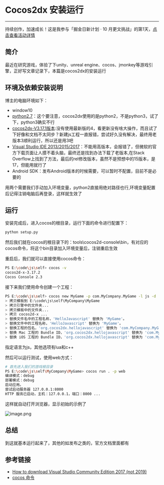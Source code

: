 # Cocos2dx 安装运行
***

持续创作，加速成长！这是我参与「掘金日新计划 · 10 月更文挑战」的第1天，[点击查看活动详情](https://juejin.cn/post/7147654075599978532?utm_source=creator&utm_medium=banner&utm_campaign=gengwen202210)

## 简介
最近在研究游戏，体验了下unity、unreal engine、cocos、jmonkey等游戏引擎，正好写文章记录下，本篇是cocos2dx的安装运行

## 环境及依赖安装说明
博主的电脑环境如下：

- window10
- [python2.7](https://www.python.org/download/releases/2.7/)：这个要注意，cocos2dx使用的是python2，不是python3，试了下，python3确实不行
- [cocos2dx-V3.17.1版本](https://www.cocos.com/cocos2dx):没有使用最新版的4，看更新没有啥大操作，而且试了下好像和文档不太同步？新建js工程一直报错，尝试好久没有解决，最终用老版本3顺利运行，所以还是用3吧
- [Visual Studio IDE 2013/2015/2017](https://visualstudio.microsoft.com/zh-hans/thank-you-downloading-visual-studio/?sku=Community&rel=15)：不能用高版本，会报错了，但微软的官方下载页面让人摸不着头脑，最终还是找到办法下载了老版本,在Stack Overflow上找到了方法，最后的rel修改版本，虽然不是预想中的15版本，是17，但能用就行了
- Android SDK：发布Android版本的时候需要，可以暂时不配置，目前不是必要的

用两个需要我们手动加入环境变量，python2直接用绝对路径也行,环境变量配置后记得注销电脑后再登录，这样就生效了

## 运行
安装完成后，进入cocos的根目录，运行下面的命令进行配置下：

```sh
python setup.py
```

然后我们就在cocos的根目录下的：tools\cocos2d-console\bin，有对应的cocos命令，将这个bin目录加入环境变量后，注销重启生效

重启后，我们就可以直接使用cocos命令：

```sh
PS E:\code\js\self> cocos -v
cocos2d-x-3.17.2
Cocos Console 2.3
```

接下来我们使用命令创建一个工程：

```sh
PS E:\code\js\self> cocos new MyGame -p com.MyCompany.MyGame -l js -d ./MyCompany
> 拷贝模板到 E:\code\js\self\MyCompany\MyGame
> 拷贝引擎中的文件夹...
> 拷贝模板中的文件夹...
> 拷贝 cocos2d-x ...
> 替换文件名中的工程名称，'HelloJavascript' 替换为 'MyGame'。
> 替换文件中的工程名称，'HelloJavascript' 替换为 'MyGame'。
> 替换工程的包名，'org.cocos2dx.hellojavascript' 替换为 'com.MyCompany.MyGame'。
> 替换 Mac 工程的 Bundle ID，'org.cocos2dx.hellojavascript' 替换为 'com.MyCompany.MyGame'。
> 替换 iOS 工程的 Bundle ID，'org.cocos2dx.hellojavascript' 替换为 'com.MyCompany.MyGame'。
```

指定语言为js，其他选项有lua和c++

然后可以运行测试，使用web方式：

```sh
# 首先进入我们的游戏根目录
PS E:\code\js\self\MyCompany\MyGame> cocos run . -p web
编译模式：debug
部署模式：debug
启动应用。
尝试启动服务器 127.0.0.1:8000
HTTP 服务已启动，主机：127.0.0.1，端口：8000 ...
```

这样就自动打开浏览器，显示初始的示例了

![image.png](https://p9-juejin.byteimg.com/tos-cn-i-k3u1fbpfcp/0823cc6e67e54d31ae0b6b1a831f7148~tplv-k3u1fbpfcp-watermark.image?)

## 总结
到这就基本运行起来了，其他的如发布之类的，官方文档里面都有

## 参考链接
- [How to download Visual Studio Community Edition 2017 (not 2019)](https://stackoverflow.com/questions/55837625/how-to-download-visual-studio-community-edition-2017-not-2019)
- [cocos 命令](https://docs.cocos.com/cocos2d-x/manual/zh/editors_and_tools/cocosCLTool.html)